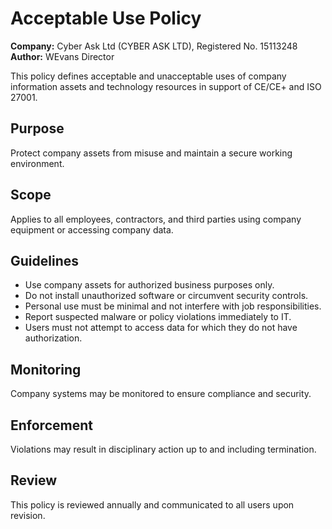 # Acceptable Use Policy

**Company:** Cyber Ask Ltd (CYBER ASK LTD), Registered No. 15113248  
**Author:** WEvans Director

This policy defines acceptable and unacceptable uses of company information assets and technology resources in support of CE/CE+ and ISO 27001.

## Purpose

Protect company assets from misuse and maintain a secure working environment.

## Scope

Applies to all employees, contractors, and third parties using company equipment or accessing company data.

## Guidelines

- Use company assets for authorized business purposes only.
- Do not install unauthorized software or circumvent security controls.
- Personal use must be minimal and not interfere with job responsibilities.
- Report suspected malware or policy violations immediately to IT.
- Users must not attempt to access data for which they do not have authorization.

## Monitoring

Company systems may be monitored to ensure compliance and security.

## Enforcement

Violations may result in disciplinary action up to and including termination.

## Review

This policy is reviewed annually and communicated to all users upon revision.
